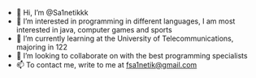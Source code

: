 - 👋 Hi, I’m @Sa1netikkk
- 👀 I’m interested in programming in different languages, I am most interested in java, computer games and sports
- 🌱 I’m currently learning at the University of Telecommunications, majoring in 122
- 💞️ I’m looking to collaborate on with the best programming specialists
- 📫 To contact me, write to me at fsa1netik@gmail.com

<!---
Sa1netikkk/Sa1netikkk is a ✨ special ✨ repository because its `README.md` (this file) appears on your GitHub profile.
You can click the Preview link to take a look at your changes.
--->
